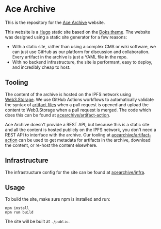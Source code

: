 # Ace Archive

This is the repository for the [Ace Archive](https://acearchive.lgbt) website.

This website is a [Hugo](https://gohugo.io/) static site based on the [Doks
theme](https://getdoks.org/). The website was designed using a static site
generator for a few reasons:

- With a static site, rather than using a complex CMS or wiki software, we can
  just use GitHub as our platform for discussion and collaboration. Every
  artifact in the archive is just a YAML file in the repo.
- With no backend infrastructure, the site is performant, easy to deploy, and
  incredibly cheap to host.

## Tooling

The content of the archive is hosted on the IPFS network using
[Web3.Storage](https://web3.storage). We use GitHub Actions workflows to
automatically validate the syntax of [artifact
files](https://acearchive.lgbt/docs/contributing/artifact-files/) when a pull
request is opened and upload the content to Web3.Storage when a pull request is
merged. The code which does this can be found at
[acearchive/artifact-action](https://github.com/acearchive/artifact-action).

Ace Archive doesn't provide a REST API, but because this is a static site and
all the content is hosted publicly on the IPFS network, you don't need a REST
API to interface with the archive. Our tooling at
[acearchive/artifact-action](https://github.com/acearchive/artifact-action) can
be used to get metadata for artifacts in the archive, download the content, or
re-host the content elsewhere.

## Infrastructure

The infrastructure config for the site can be found at
[acearchive/infra](https://github.com/acearchive/infra).

## Usage

To build the site, make sure npm is installed and run:

```shell
npm install
npm run build
```

The site will be built at `./public`.
